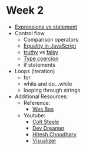 # Week 2

 - <a href="https://exploringjs.com/impatient-js/ch_syntax.html#statement-vs-expression">Expressions vs statement</a>
 - Control flow
   - Comparison operators
   - <a href= "https://dorey.github.io/JavaScript-Equality-Table/unified/">Equality in JavaScript</a>
   - <a href="https://developer.mozilla.org/en-US/docs/Glossary/Truthy">truthy</a> vs <a href="https://developer.mozilla.org/en-US/docs/Glossary/Falsy">falsy</a>
   - <a href="https://developer.mozilla.org/en-US/docs/Glossary/Type_coercion">Type coercion</a>
   - if statements
  - Loops (iteration)
    - for 
    - while and do...while
    - looping through strings
 - Additional Resources: 
    - Reference:
      - <a href="https://wesbos.com/javascript">Wes Bos</a>
    - Youtube:
      - <a href="https://www.youtube.com/watch?v=x2RNw4M6cME">Colt Steele</a>
      - <a href="https://www.youtube.com/playlist?list=PL7TLF4T4Tq2TtNmadzRfxYIB9683uhpbD">Dev Dreamer</a> 
      - <a href="https://www.youtube.com/watch?v=2md4HQNRqJA&list=PLRAV69dS1uWSxUIk5o3vQY2-_VKsOpXLD">Hitesh Choudhary</a>
      - <a href="https://pythontutor.com/javascript.html#mode=edit">Visualizer</a>